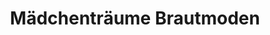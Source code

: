 ---
title: "Mädchenträume Brautmoden"
url: /magdeburg/maedchentraeume-brautmoden/
shop: Kleidung
---